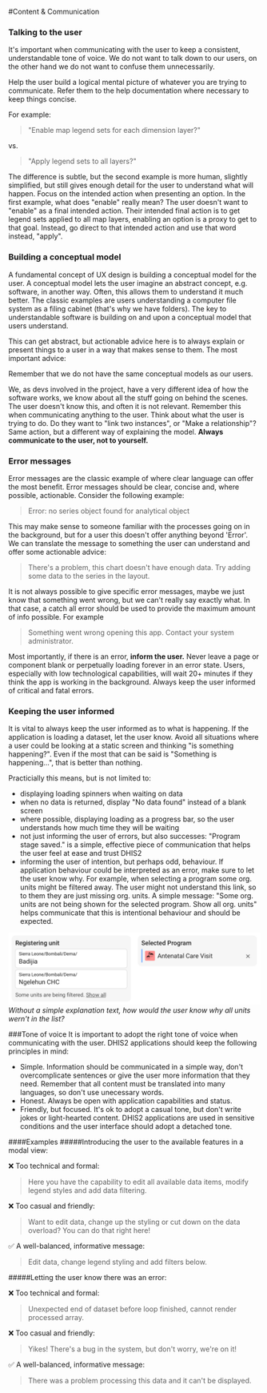 #Content & Communication
### Talking to the user

It's important when communicating with the user to keep a consistent, understandable tone of voice. We do not want to talk down to our users, on the other hand we do not want to confuse them unnecessarily. 

Help the user build a logical mental picture of whatever you are trying to communicate. Refer them to the help documentation where necessary to keep things concise.

For example:

>"Enable map legend sets for each dimension layer?" 

vs. 

>"Apply legend sets to all layers?"

The difference is subtle, but the second example is more human, slightly simplified, but still gives enough detail for the user to understand what will happen. Focus on the intended action when presenting an option. In the first example, what does "enable" really mean? The user doesn't want to "enable" as a final intended action. Their intended final action is to get legend sets applied to all map layers, enabling an option is a proxy to get to that goal. Instead, go direct to that intended action and use that word instead, "apply". 

### Building a conceptual model

A fundamental concept of UX design is building a conceptual model for the user. A conceptual model lets the user imagine an abstract concept, e.g. software, in another way. Often, this allows them to understand it much better. The classic examples are users understanding a computer file system as a filing cabinet (that's why we have folders). The key to understandable software is building on and upon a conceptual model that users understand.

This can get abstract, but actionable advice here is to always explain or present things to a user in a way that makes sense to them. The most important advice:

Remember that we do not have the same conceptual models as our users.

We, as devs involved in the project, have a very different idea of how the software works, we know about all the stuff going on behind the scenes. The user doesn't know this, and often it is not relevant. Remember this when communicating anything to the user. Think about what the user is trying to do. Do they want to "link two instances", or "Make a relationship"? Same action, but a different way of explaining the model. **Always communicate to the user, not to yourself.**

### Error messages

Error messages are the classic example of where clear language can offer the most benefit. Error messages should be clear, concise and, where possible, actionable. Consider the following example:

> Error: no series object found for analytical object

This may make sense to someone familiar with the processes going on in the background, but for a user this doesn't offer anything beyond 'Error'. We can translate the message to something the user can understand and offer some actionable advice:

> There's a problem, this chart doesn't have enough data. Try adding some data to the series in the layout.

It is not always possible to give specific error messages, maybe we just know that something went wrong, but we can't really say exactly what. In that case, a catch all error should be used to provide the maximum amount of info possible. For example

> Something went wrong opening this app. Contact your system administrator.

Most importantly, if there is an error, **inform the user.** Never leave a page or component blank or perpetually loading forever in an error state. Users, especially with low technological capabilities, will wait 20+ minutes if they think the app is working in the background. Always keep the user informed of critical and fatal errors.

### Keeping the user informed

It is vital to always keep the user informed as to what is happening. If the application is loading a dataset, let the user know. Avoid all situations where a user could be looking at a static screen and thinking "is something happening?". Even if the most that can be said is "Something is happening...", that is better than nothing.

Practicially this means, but is not limited to:

- displaying loading spinners when waiting on data
- when no data is returned, display "No data found" instead of a blank screen
- where possible, displaying loading as a progress bar, so the user understands how much time they will be waiting
- not just informing the user of errors, but also successes: "Program stage saved." is a simple, effective piece of communication that helps the user feel at ease and trust DHIS2
- informing the user of intention, but perhaps odd, behaviour. If application behaviour could be interpreted as an error, make sure to let the user know why. For example, when selecting a program some org. units might be filtered away. The user might not understand this link, so to them they are just missing org. units. A simple message: "Some org. units are not being shown for the selected program. Show all org. units" helps communicate that this is intentional behaviour and should be expected.

![example ui communicating filtered state](../images/filtered-information.jpg)
*Without a simple explanation text, how would the user know why all units wern't in the list?*

###Tone of voice
It is important to adopt the right tone of voice when communicating with the user. DHIS2 applications should keep the following principles in mind:
* Simple. Information should be communicated in a simple way, don't overcomplicate sentences or give the user more information that they need. Remember that all content must be translated into many languages, so don't use unecessary words.
* Honest. Always be open with application capabilities and status.
* Friendly, but focused. It's ok to adopt a casual tone, but don't write jokes or light-hearted content. DHIS2 applications are used in sensitive conditions and the user interface should adopt a detached tone.

####Examples
#####Introducing the user to the available features in a modal view:

❌ Too technical and formal:
> Here you have the capability to edit all available data items, modify legend styles and add data filtering.

❌ Too casual and friendly:
> Want to edit data, change up the styling or cut down on the data overload? You can do that right here!

✅ A well-balanced, informative message:
> Edit data, change legend styling and add filters below.

#####Letting the user know there was an error:

❌ Too technical and formal:
> Unexpected end of dataset before loop finished, cannot render processed array.

❌ Too casual and friendly:
> Yikes! There's a bug in the system, but don't worry, we're on it!

✅ A well-balanced, informative message:
> There was a problem processing this data and it can't be displayed.